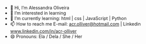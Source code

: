 - 👋 Hi, I’m Alessandra Oliveira 
- 👀 I’m interested in learning
- 🌱 I’m currently learning:  html | css | JavaScript | Python 
- 📫 How to reach me E-mail: acr.olliver@hotmail.com | Linkedin www.linkedin.com/in/acr-olliver
- 😄 Pronouns: Ela / Dela / She / Her


<!---
AlessandraOliver/AlessandraOliver is a ✨ special ✨ repository because its `README.md` (this file) appears on your GitHub profile.
You can click the Preview link to take a look at your changes.
--->
